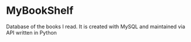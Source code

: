 # MyBookShelf
Database of the books I read. It is created with MySQL and maintained via API written in Python
